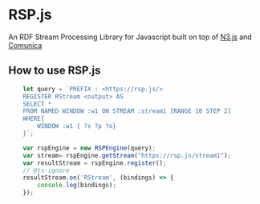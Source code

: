 # RSP.js
An RDF Stream Processing Library for Javascript built on top of [N3.js](https://github.com/rdfjs/N3.js/) and [Comunica](https://comunica.dev/)

## How to use RSP.js
```ts
    let query = `PREFIX : <https://rsp.js/>
    REGISTER RStream <output> AS
    SELECT *
    FROM NAMED WINDOW :w1 ON STREAM :stream1 [RANGE 10 STEP 2]
    WHERE{
        WINDOW :w1 { ?s ?p ?o}
    }`;

    var rspEngine = new RSPEngine(query);
    var stream= rspEngine.getStream("https://rsp.js/stream1");
    var resultStream = rspEngine.register();
    // @ts-ignore
    resultStream.on('RStream', (bindings) => {
        console.log(bindings);
    });

```

